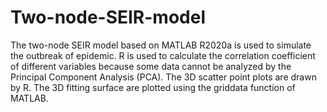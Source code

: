 # Two-node-SEIR-model
The two-node SEIR model based on MATLAB R2020a is used to simulate the outbreak of epidemic. R is used to calculate the correlation coefficient of different variables because some data cannot be analyzed by the Principal Component Analysis (PCA). The 3D scatter point plots are drawn by R. The 3D fitting surface are plotted using the griddata function of MATLAB. 
